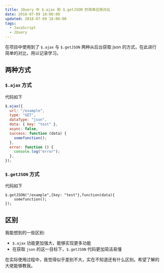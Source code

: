 ```yaml
---
title: JQuery 中 $.ajax 和 $.getJSON 的简单应用对比
date: 2018-07-09 18:00:00
updated: 2018-07-09 18:00:00
tags:
  - JavaScript
  - JQuery
---
```


在项目中使用到了 `$.ajax` 与 `$.getJSON` 两种从后台获取 json 的方式，在此进行简单的对比，用以记录学习。

<!--more-->

## 两种方式

### `$.ajax` 方式

代码如下

```javascript
$.ajax({
  url: "/example",
  type: "GET",
  dataType: "json",
  data: { key: "test" },
  async: false,
  success: function (data) {
    somefunction();
  },
  error: function () {
    console.log("error");
  },
});
```

### `$.getJSON` 方式

代码如下

```
$.getJSON("/example",{key: "test"},function(data){
    somefunction();
});
```

## 区别

我能想到的一些区别:

- `$.ajax` 功能更加强大，能够实现更多功能
- 在获取 `json` 的这一目标下，`$.getJSON` 代码更加简洁易懂

在实际使用过程中，我觉得似乎差别不大，实在不知道还有什么区别。希望了解的大佬能够教我。
